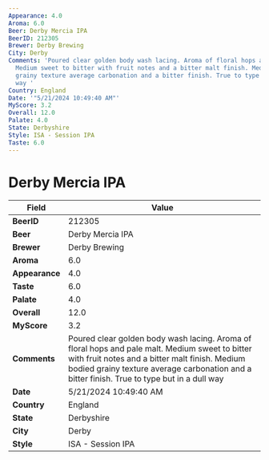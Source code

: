 ```yaml
---
Appearance: 4.0
Aroma: 6.0
Beer: Derby Mercia IPA
BeerID: 212305
Brewer: Derby Brewing
City: Derby
Comments: 'Poured clear golden body wash lacing. Aroma of floral hops and pale malt.
  Medium sweet to bitter with fruit notes and a bitter malt finish. Medium bodied
  grainy texture average carbonation and a bitter finish. True to type but in a dull
  way '
Country: England
Date: '"5/21/2024 10:49:40 AM"'
MyScore: 3.2
Overall: 12.0
Palate: 4.0
State: Derbyshire
Style: ISA - Session IPA
Taste: 6.0
---
```


# Derby Mercia IPA

| Field         | Value |
|---------------|-------|
| **BeerID** | 212305 |
| **Beer** | Derby Mercia IPA |
| **Brewer** | Derby Brewing |
| **Aroma** | 6.0 |
| **Appearance** | 4.0 |
| **Taste** | 6.0 |
| **Palate** | 4.0 |
| **Overall** | 12.0 |
| **MyScore** | 3.2 |
| **Comments** | Poured clear golden body wash lacing. Aroma of floral hops and pale malt. Medium sweet to bitter with fruit notes and a bitter malt finish. Medium bodied grainy texture average carbonation and a bitter finish. True to type but in a dull way  |
| **Date** | 5/21/2024 10:49:40 AM |
| **Country** | England |
| **State** | Derbyshire |
| **City** | Derby |
| **Style** | ISA - Session IPA |
